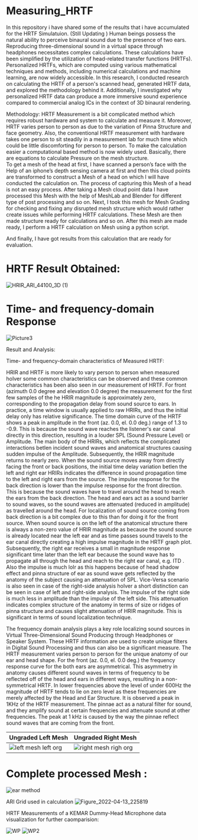# Measuring_HRTF
In this repository i have shared some of the results that i have accumulated for the HRTF Simulatuion. (Still Updating )
Human beings possess the natural ability to perceive binaural sound due to the presence of two ears. Reproducing three-dimensional sound in a virtual space through headphones necessitates complex calculations. These calculations have been simplified by the utilization of head-related transfer functions (HRTFs). Personalized HRTFs, which are computed using various mathematical techniques and methods, including numerical calculations and machine learning, are now widely accessible. In this research, I conducted research on calculating the HRTF of a person's scanned head, generated HRTF data, and explored the methodology behind it. Additionally, I investigated why personalized HRTF data can produce a more immersive sound experience compared to commercial analog ICs in the context of 3D binaural rendering.

Methodology:   HRTF Measurement is a bit complicated method which requires robust hardware and system to calculate and measure it. Moreover, HRTF varies person to person as due to the variation of Pinna Structure and face geometry. Also, the conventional HRTF measurement with hardware takes one person to sit steadily in a measurement lab for much time which could be little discomforting for person to person. To make the calculation easier a computational based method is now widely used. Basically, there are equations to calculate Pressure on the mesh structure.  
To get a mesh of the head at first, I have scanned a person’s face with the Help of an iphone’s depth sensing camera at first and then this cloud points are transformed to construct a Mesh of a head on which I will have conducted the calculation on. The process of capturing this Mesh of a head is not an easy process. After taking a Mesh cloud point data I have processed this Mesh with the help of MeshLab and Blender for different type of post processing and so on. Next, I took this mesh for Mesh Grading for checking and fixing any disrupted mesh structure which would rather create issues while performing HRTF calculations. These Mesh are then made structure ready for calculations and so on. After this mesh are made ready, I perform a HRTF calculation on Mesh using a python script. 

And finally, I have got results from this calculation that are ready for evaluation. 

# HRTF Result Obtained:
![HRIR_ARI_44100_3D (1)](https://github.com/abidshahriar/HRTF_-result/assets/64680295/32980442-b6a6-4cf2-8913-1f8c2191d661)
# Time- and frequency-domain Response
![Picture3](https://github.com/abidshahriar/HRTF_-result/assets/64680295/11e29a0b-b487-49b5-832e-6e2224a92f5e)


Result and Analysis: 

Time- and frequency-domain characteristics of Measured HRTF: 

HRIR and HRTF is more likely to vary person to person when measured hoIver some common characteristics can be observed and these common characteristics has been also seen in our measurement of HRTF. For front (azimuth 0.0 degree and elevation 0.0 degree) the measurement for the first few samples of the he HRIR magnitude is approximately zero, corresponding to the propagation delay from sound source to ears. In practice, a time window is usually applied to raw HRIRs, and thus the initial delay only has relative significance. The time domain curve of the HRTF shows a peak in amplitude in the front (az. 0.0, el. 0.0 deg.) range of 1.3 to -0.9. This is because the sound wave reaches the listener's ear canal directly in this direction, resulting in a louder SPL (Sound Pressure Level) or Amplitude. The main body of the HRIRs, which reflects the complicated interactions betIen incident sound waves and anatomical structures causing sudden impulse of the Amplitude. Subsequently, the HRIR magnitude returns to nearly zero. When the sound source moves away from directly facing the front or back positions, the initial time delay variation betIen the left and right ear HRIRs indicates the difference in sound propagation time to the left and right ears from the source. The impulse response for the back direction is lower than the impulse response for the front direction. This is because the sound waves have to travel around the head to reach the ears from the back direction. The head and ears act as a sound barrier to sound waves, so the sound waves are attenuated (reduced in amplitude) as travelled around the head. For localization of sound source coming from back direction is a bit complex due to this than for doing it for the front source. When sound source is on the left of the anatomical structure there is always a non-zero value of HRIR magnitude as because the sound source is already located near the left ear and as time passes sound travels to the ear canal directly creating a high impulse magnitude in the HRTF graph plot. Subsequently, the right ear receives a small in magnitude response significant time later than the left ear because the sound wave has to propagate all through the head and reach to the right ear canal, e.g. ITD . Also the impulse is much loIr as this happens because of head shadow effect and pinna structure of ear as sound wave gets reflected by the anatomy of the subject causing an attenuation of SPL. Vice-Versa scenario is also seen in case of the right-side analysis hoIver a short distinction can be seen in case of left and right-side analysis. The impulse of the right side is much less in amplitude than the impulse of the left side. This attenuation indicates complex structure of the anatomy in terms of size or ridges of pinna structure and causes slight attenuation of HRIR magnitude. This is significant in terms of sound localization technique. 


The frequency domain analysis plays a key role localizing sound sources in Virtual Three-Dimensional Sound Producing through Headphones or Speaker System. These HRTF information are used to create unique filters in Digital Sound Processing and thus can also be a significant measure. 
The HRTF measurement varies person to person for the unique anatomy of our ear and head shape. For the front (az. 0.0, el. 0.0 deg.) the frequency response curve for the both ears are asymmetrical. This asymmetry in anatomy causes different sound waves in terms of frequency to be reflected off of the head and ears in different ways, resulting in a non-symmetrical HRTF. In lower frequencies above the level of under 600Hz the magnitude of HRTF tends to lie on zero level as these frequencies are merely affected by the Head and Ear Structure. It is observed a peak in 1KHz of the HRTF measurement. The pinnae act as a natural filter for sound, and they amplify sound at certain frequencies and attenuate sound at other frequencies. The peak at 1 kHz is caused by the way the pinnae reflect sound waves that are coming from the front.

 
|Ungraded Left Mesh |Ungraded Right Mesh |
|------------|-----------|
|      ![left mesh left org ](https://github.com/abidshahriar/HRTF_-result/assets/64680295/f3505174-6f6c-4a20-aa99-f8fe2f314b76)|  ![right mesh righ org ](https://github.com/abidshahriar/HRTF_-result/assets/64680295/58b3e677-ec4c-48d3-b275-dc94229b0b4e)|

# Complete processed Mesh :

![ear method](https://github.com/abidshahriar/HRTF_-result/assets/64680295/3bf87dcc-9932-48dc-9924-7d0c4d354279)

ARI Grid used in calculation
![Figure_2022-04-13_225819](https://github.com/abidshahriar/HRTF_-result/assets/64680295/e3843ce8-6db2-486d-b70e-535ba2b6ef10)

HRTF Measurements of a KEMAR Dummy-Head Microphone data visualization for further caomparision:

![WP](https://github.com/abidshahriar/HRTF_-result/assets/64680295/ac040751-8cd6-4f95-b0a6-a298ee5d6f13)
![WP2](https://github.com/abidshahriar/HRTF_-result/assets/64680295/092eda7d-9248-4083-873e-1d631ea13d7d)
